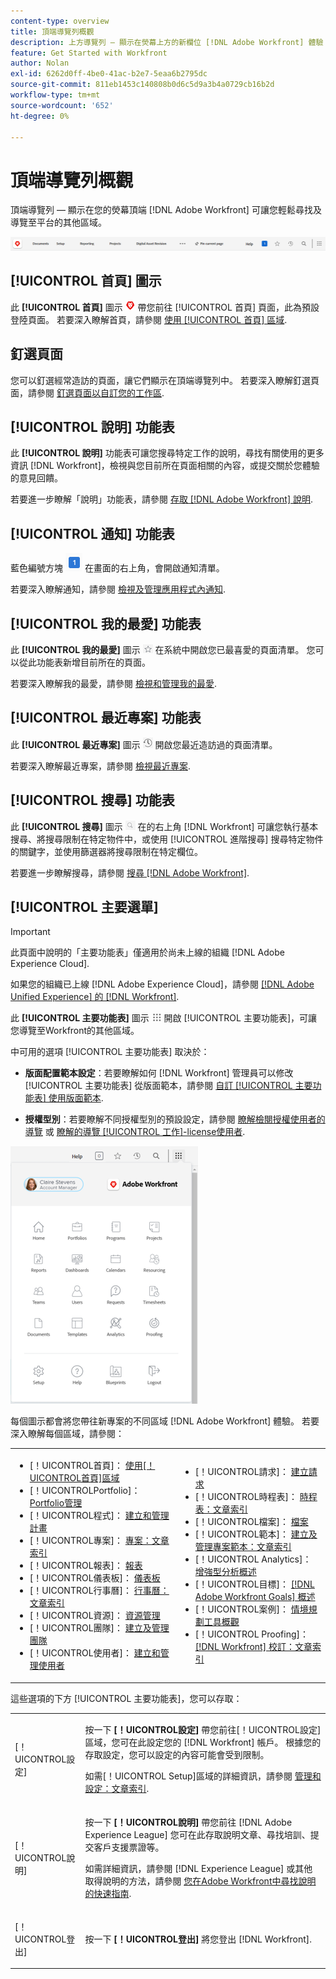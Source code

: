 ```yaml
---
content-type: overview
title: 頂端導覽列概觀
description: 上方導覽列 — 顯示在熒幕上方的新欄位 [!DNL Adobe Workfront] 體驗 — 可讓您輕鬆尋找並瀏覽至平台的其他區域。
feature: Get Started with Workfront
author: Nolan
exl-id: 6262d0ff-4be0-41ac-b2e7-5eaa6b2795dc
source-git-commit: 811eb1453c140808b0d6c5d9a3b4a0729cb16b2d
workflow-type: tm+mt
source-wordcount: '652'
ht-degree: 0%

---
```


# 頂端導覽列概觀

頂端導覽列 — 顯示在您的熒幕頂端 [!DNL Adobe Workfront] 可讓您輕鬆尋找及導覽至平台的其他區域。

![頂端導覽列](assets/global-navigation-bar.png)

## [!UICONTROL 首頁] 圖示

此 **[!UICONTROL 首頁]** 圖示 ![](assets/home-icon.png) 帶您前往 [!UICONTROL 首頁] 頁面，此為預設登陸頁面。 若要深入瞭解首頁，請參閱 [使用 [!UICONTROL 首頁] 區域](../../workfront-basics/using-home/using-the-home-area/use-the-home-area.md).

## 釘選頁面

您可以釘選經常造訪的頁面，讓它們顯示在頂端導覽列中。 若要深入瞭解釘選頁面，請參閱 [釘選頁面以自訂您的工作區](../../workfront-basics/the-new-workfront-experience/pin-pages.md).

## [!UICONTROL 說明] 功能表

此 **[!UICONTROL 說明]** 功能表可讓您搜尋特定工作的說明，尋找有關使用的更多資訊 [!DNL Workfront]，檢視與您目前所在頁面相關的內容，或提交關於您體驗的意見回饋。

若要進一步瞭解「說明」功能表，請參閱 [存取 [!DNL Adobe Workfront] 說明](../../workfront-basics/navigate-workfront/workfront-navigation/access-workfront-help.md).

## [!UICONTROL 通知] 功能表

藍色編號方塊 ![](assets/notifications-icon.png) 在畫面的右上角，會開啟通知清單。

若要深入瞭解通知，請參閱 [檢視及管理應用程式內通知](../../workfront-basics/using-notifications/view-and-manage-in-app-notifications.md).

## [!UICONTROL 我的最愛] 功能表

此 **[!UICONTROL 我的最愛]** 圖示 ![我的最愛](assets/favorites-icon-62x55.png) 在系統中開啟您已最喜愛的頁面清單。 您可以從此功能表新增目前所在的頁面。

若要深入瞭解我的最愛，請參閱 [檢視和管理我的最愛](../../workfront-basics/navigate-workfront/recent-and-favorites/view-and-manage-favorites.md).

## [!UICONTROL 最近專案] 功能表

此 **[!UICONTROL 最近專案]** 圖示 ![[!UICONTROL 最近專案]](assets/recents-icon-40x43.png) 開啟您最近造訪過的頁面清單。

若要深入瞭解最近專案，請參閱 [檢視最近專案](../../workfront-basics/navigate-workfront/recent-and-favorites/view-recent-items.md).

## [!UICONTROL 搜尋] 功能表

此 **[!UICONTROL 搜尋]** 圖示 ![](assets/search-icon.png) 在的右上角 [!DNL Workfront] 可讓您執行基本搜尋、將搜尋限制在特定物件中，或使用 [!UICONTROL 進階搜尋] 搜尋特定物件的關鍵字，並使用篩選器將搜尋限制在特定欄位。

若要進一步瞭解搜尋，請參閱 [搜尋 [!DNL Adobe Workfront]](../../workfront-basics/navigate-workfront/search/search-workfront.md).

## [!UICONTROL 主要選單]

>[!IMPORTANT]
>
>此頁面中說明的「主要功能表」僅適用於尚未上線的組織 [!DNL Adobe Experience Cloud].
>
> 如果您的組織已上線 [!DNL Adobe Experience Cloud]，請參閱 [[!DNL Adobe Unified Experience] 的 [!DNL Workfront]](/help/quicksilver/workfront-basics/navigate-workfront/workfront-navigation/adobe-unified-experience.md).

此 **[!UICONTROL 主要功能表]** 圖示 ![主要功能表](assets/main-menu-icon.png) 開啟 [!UICONTROL 主要功能表]，可讓您導覽至Workfront的其他區域。

中可用的選項 [!UICONTROL 主要功能表] 取決於：

* **版面配置範本設定**：若要瞭解如何 [!DNL Workfront] 管理員可以修改 [!UICONTROL 主要功能表] 從版面範本，請參閱 [自訂 [!UICONTROL 主要功能表] 使用版面範本](../../administration-and-setup/customize-workfront/use-layout-templates/customize-main-menu.md).

* **授權型別**：若要瞭解不同授權型別的預設設定，請參閱 [瞭解檢閱授權使用者的導覽](../../workfront-basics/navigate-workfront/workfront-navigation/reviewer-global-navigation-bar.md) 或 [瞭解的導覽 [!UICONTROL 工作]-license使用者](../../workfront-basics/navigate-workfront/workfront-navigation/worker-global-navigation-bar.md).

![主要功能表選項](assets/main-menu-options-350x481.png)

每個圖示都會將您帶往新專案的不同區域 [!DNL Adobe Workfront] 體驗。 若要深入瞭解每個區域，請參閱：

<!--
<p data-mc-conditions="QuicksilverOrClassic.Draft mode">(NOTE: Update screenshot and add icons for new products/features.)</p>
-->

<table style="table-layout:auto"> 
 <col> 
 <col> 
 <tbody> 
  <tr> 
   <td> 
    <ul> 
     <li>[！UICONTROL首頁]： <a href="../../workfront-basics/using-home/using-the-home-area/use-the-home-area.md" class="MCXref xref">使用[！UICONTROL首頁]區域</a></li> 
     <li>[！UICONTROLPortfolio]： <a href="../../manage-work/portfolios/portfolio-management-overview.md" class="MCXref xref">Portfolio管理</a></li> 
     <li>[！UICONTROL程式]： <a href="../../manage-work/portfolios/create-and-manage-programs/create-and-manage-programs.md" class="MCXref xref">建立和管理計畫 </a></li> 
     <li>[！UICONTROL專案]： <a href="../../manage-work/projects/projects-overview.md" class="MCXref xref">專案：文章索引</a></li> 
     <li>[！UICONTROL報表]： <a href="../../reports-and-dashboards/reports/reports-overview.md" class="MCXref xref">報表</a></li> 
     <li>[！UICONTROL儀表板]： <a href="../../reports-and-dashboards/dashboards/dashboards-overview.md" class="MCXref xref">儀表板</a></li> 
     <li>[！UICONTROL行事曆]： <a href="../../reports-and-dashboards/reports/calendars/calendars.md" class="MCXref xref">行事曆：文章索引</a></li> 
     <li>[！UICONTROL資源]： <a href="../../resource-mgmt/resource-mgmt-overview/resource-management-overview.md" class="MCXref xref">資源管理 </a></li> 
     <li>[！UICONTROL團隊]： <a href="../../people-teams-and-groups/create-and-manage-teams/create-and-mange-teams.md" class="MCXref xref">建立及管理團隊</a></li> 
     <li>[！UICONTROL使用者]： <a href="../../administration-and-setup/add-users/create-and-manage-users/create-and-manage-users.md" class="MCXref xref">建立和管理使用者</a></li> 
    </ul> </td> 
   <td> 
    <ul> 
     <li>[！UICONTROL請求]： <a href="../../manage-work/requests/create-requests/create-requests.md" class="MCXref xref">建立請求</a></li> 
     <li>[！UICONTROL時程表]： <a href="../../timesheets/timesheets-all.md" class="MCXref xref">時程表：文章索引</a></li> 
     <li>[！UICONTROL檔案]： <a href="../../documents/documents-overview.md" class="MCXref xref">檔案</a></li> 
     <li>[！UICONTROL範本]： <a href="../../manage-work/projects/create-and-manage-templates/create-manage-templates.md" class="MCXref xref">建立及管理專案範本：文章索引</a></li> 
     <li>[！UICONTROL Analytics]： <a href="../../enhanced-analytics/enhanced-analytics-overview.md" class="MCXref xref">增強型分析概述</a></li> 
     <li>[！UICONTROL目標]： <a href="../../workfront-goals/goal-management/wf-goals-overview.md" class="MCXref xref">[!DNL Adobe Workfront Goals] 概述</a></li> 
     <li>[！UICONTROL案例]： <a href="../../scenario-planner/scenario-planner-overview.md" class="MCXref xref">情境規劃工具概觀</a></li> 
     <li>[！UICONTROL Proofing]： <a href="../../workfront-proof/workfront-proof.md" class="MCXref xref">[!DNL Workfront] 校訂：文章索引</a></li> 
    </ul> </td> 
  </tr> 
 </tbody> 
</table>

這些選項的下方 [!UICONTROL 主要功能表]，您可以存取：

<table style="table-layout:auto"> 
 <col> 
 <col> 
 <tbody> 
  <tr> 
   <td> <p class="bold">[！UICONTROL設定]</p> </td> 
   <td> <p>按一下 <b>[！UICONTROL設定]</b> 帶您前往[！UICONTROL設定]區域，您可在此設定您的 [!DNL Workfront] 帳戶。 根據您的存取設定，您可以設定的內容可能會受到限制。</p> <p>如需[！UICONTROL Setup]區域的詳細資訊，請參閱 <a href="../../administration-and-setup/administration-and-setup.md" class="MCXref xref">管理和設定：文章索引</a>.</p> </td> 
  </tr> 
  <tr> 
   <td> <p class="bold">[！UICONTROL說明]</p> </td> 
   <td> <p>按一下 <b>[！UICONTROL說明]</b> 帶您前往 [!DNL Adobe Experience League] 您可在此存取說明文章、尋找培訓、提交客戶支援票證等。</p> <p>如需詳細資訊，請參閱 [!DNL Experience League] 或其他取得說明的方法，請參閱 <a href="../../workfront-basics/tips-tricks-and-troubleshooting/guide-for-help-in-workfront.md" class="MCXref xref">您在Adobe Workfront中尋找說明的快速指南</a>.</p> </td> 
  </tr>

<tr> 
   <td> <p class="bold">[！UICONTROL登出]</p> </td> 
   <td>按一下 <b>[！UICONTROL登出]</b> 將您登出 [!DNL Workfront].</td> 
  </tr> 
 </tbody> 
</table>
